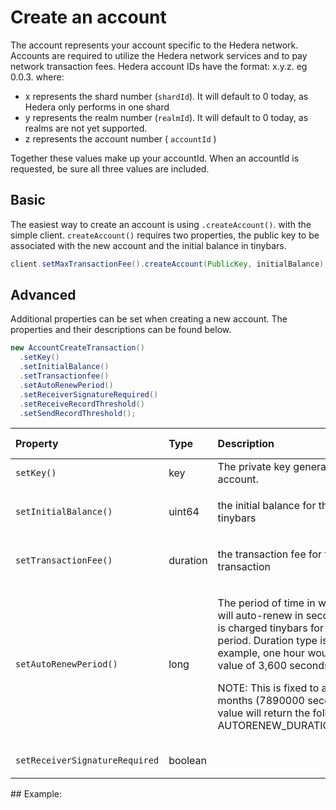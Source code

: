 # Create an account

The account represents your account specific to the Hedera network. Accounts are required to utilize the Hedera network services and to pay network transaction fees. Hedera account IDs have the format: x.y.z. eg 0.0.3. where:

* x represents the shard number \(`shardId`\). It will default to 0 today, as Hedera only performs in one shard
* y represents the realm number \(`realmId`\). It will default to 0 today, as realms are not yet supported.
* z represents the account number \( `accountId` \)

Together these values make up your accountId. When an accountId is requested, be sure all three values are included.

## Basic

The easiest way to create an account is using `.createAccount()`. with the simple client. `createAccount()` requires two properties, the public key to be associated with the new account and the initial balance in tinybars.

```java
client.setMaxTransactionFee().createAccount(PublicKey, initialBalance);
```

## Advanced

Additional properties can be set when creating a new account. The properties and their descriptions can be found below.

```java
new AccountCreateTransaction()
  .setKey()
  .setInitialBalance()
  .setTransactionfee()
  .setAutoRenewPeriod()
  .setReceiverSignatureRequired()
  .setReceiveRecordThreshold()
  .setSendRecordThreshold();
```

<table>
  <thead>
    <tr>
      <th style="text-align:left">Property</th>
      <th style="text-align:left">Type</th>
      <th style="text-align:left">Description</th>
      <th style="text-align:left">Default Value</th>
    </tr>
  </thead>
  <tbody>
    <tr>
      <td style="text-align:left"><code>setKey() </code>
      </td>
      <td style="text-align:left">key</td>
      <td style="text-align:left">The private key generated for the new account.</td>
      <td style="text-align:left">None</td>
    </tr>
    <tr>
      <td style="text-align:left">
        <p></p>
        <p><code>setInitialBalance()</code>
        </p>
      </td>
      <td style="text-align:left">uint64</td>
      <td style="text-align:left">
        <p></p>
        <p>the initial balance for the account in tinybars</p>
      </td>
      <td style="text-align:left">0</td>
    </tr>
    <tr>
      <td style="text-align:left">
        <p></p>
        <p><code>setTransactionFee()</code>
        </p>
      </td>
      <td style="text-align:left">duration</td>
      <td style="text-align:left">
        <p></p>
        <p>the transaction fee for the account create transaction</p>
      </td>
      <td style="text-align:left">none</td>
    </tr>
    <tr>
      <td style="text-align:left">
        <p></p>
        <p><code>setAutoRenewPeriod()</code>
        </p>
      </td>
      <td style="text-align:left">long</td>
      <td style="text-align:left">
        <p></p>
        <p>The period of time in which the account will auto-renew in seconds. The
          account is charged tinybars for every auto-renew period. Duration type
          is in seconds. For example, one hour would result in the input value of
          3,600 seconds.</p>
        <p></p>
        <p>NOTE: This is fixed to approximately 3 months (7890000 seconds). Any other
          value will return the following error: AUTORENEW_DURATION_NOT_IN_RANGE.</p>
      </td>
      <td style="text-align:left">2,592,000 seconds</td>
    </tr>
    <tr>
      <td style="text-align:left">
        <p></p>
        <p><code>setReceiverSignatureRequired</code>
        </p>
      </td>
      <td style="text-align:left">boolean</td>
      <td style="text-align:left"></td>
      <td style="text-align:left">false</td>
    </tr>
  </tbody>
</table>## Example:

```java

```

